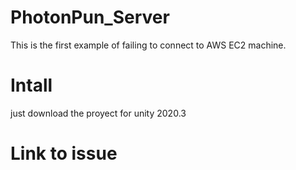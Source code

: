 # PhotonPun_Server
This is the first example of failing to connect to AWS EC2 machine.

# Intall
just download the proyect for unity 2020.3

# Link to issue

